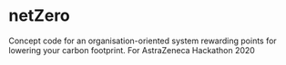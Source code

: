 # netZero
 Concept code for an organisation-oriented system rewarding points for lowering your carbon footprint. For AstraZeneca Hackathon 2020
